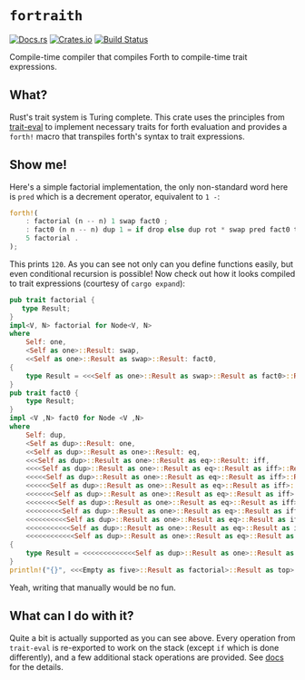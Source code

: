 # `fortraith`
[![Docs.rs](https://docs.rs/fortraith/badge.svg)](https://docs.rs/fortraith)
[![Crates.io](https://img.shields.io/crates/v/fortraith.svg?style=plastic)](https://crates.io/crates/fortraith)
[![Build Status](https://travis-ci.com/Ashymad/fortraith.svg?branch=master)](https://travis-ci.com/Ashymad/fortraith)

Compile-time compiler that compiles Forth to compile-time trait expressions.

## What?
Rust's trait system is Turing complete. This crate uses the principles from
[trait-eval](https://github.com/doctorn/trait-eval/) to implement necessary
traits for forth evaluation and provides a `forth!` macro that transpiles
forth's syntax to trait expressions.

## Show me!
Here's a simple factorial implementation, the only non-standard word here is
`pred` which is a decrement operator, equivalent to `1 -`:
```rust
forth!(
    : factorial (n -- n) 1 swap fact0 ;
    : fact0 (n n -- n) dup 1 = if drop else dup rot * swap pred fact0 then ;
    5 factorial .
);
```
This prints `120`. As you can see not only can you define functions easily, but even conditional recursion is possible!
Now check out how it looks compiled to trait expressions (courtesy of `cargo expand`):
```rust
pub trait factorial {
   type Result;
}
impl<V, N> factorial for Node<V, N>
where
    Self: one,
    <Self as one>::Result: swap,
    <<Self as one>::Result as swap>::Result: fact0,
{
    type Result = <<<Self as one>::Result as swap>::Result as fact0>::Result;
}
pub trait fact0 {
    type Result;
}
impl <V ,N> fact0 for Node <V ,N>
where
    Self: dup,
    <Self as dup>::Result: one,
    <<Self as dup>::Result as one>::Result: eq,
    <<<Self as dup>::Result as one>::Result as eq>::Result: iff,
    <<<<Self as dup>::Result as one>::Result as eq>::Result as iff>::Result: drop,
    <<<<<Self as dup>::Result as one>::Result as eq>::Result as iff>::Result as drop>::Result: elsef,
    <<<<<<Self as dup>::Result as one>::Result as eq>::Result as iff>::Result as drop>::Result as elsef>::Result: dup,
    <<<<<<<Self as dup>::Result as one>::Result as eq>::Result as iff>::Result as drop>::Result as elsef>::Result as dup>::Result: rot,
    <<<<<<<<Self as dup>::Result as one>::Result as eq>::Result as iff>::Result as drop>::Result as elsef>::Result as dup>::Result as rot>::Result: mult,
    <<<<<<<<<Self as dup>::Result as one>::Result as eq>::Result as iff>::Result as drop>::Result as elsef>::Result as dup>::Result as rot>::Result as mult>::Result: swap,
    <<<<<<<<<<Self as dup>::Result as one>::Result as eq>::Result as iff>::Result as drop>::Result as elsef>::Result as dup>::Result as rot>::Result as mult>::Result as swap>::Result: pred,
    <<<<<<<<<<<Self as dup>::Result as one>::Result as eq>::Result as iff>::Result as drop>::Result as elsef>::Result as dup>::Result as rot>::Result as mult>::Result as swap>::Result as pred>::Result: fact0,
    <<<<<<<<<<<<Self as dup>::Result as one>::Result as eq>::Result as iff>::Result as drop>::Result as elsef>::Result as dup>::Result as rot>::Result as mult>::Result as swap>::Result as pred>::Result as fact0>::Result: then
{
    type Result = <<<<<<<<<<<<<Self as dup>::Result as one>::Result as eq>::Result as iff>::Result as drop>::Result as elsef>::Result as dup>::Result as rot>::Result as mult>::Result as swap>::Result as pred>::Result as fact0>::Result as then>::Result;
}
println!("{}", <<<Empty as five>::Result as factorial>::Result as top>::Result::eval());
```
Yeah, writing that manually would be no fun.

## What can I do with it?
Quite a bit is actually supported as you can see above. Every operation from
`trait-eval` is re-exported to work on the stack (except `if` which is done
differently), and a few additional stack operations are provided. See [docs](https://docs.rs/fortraith)
for the details.

